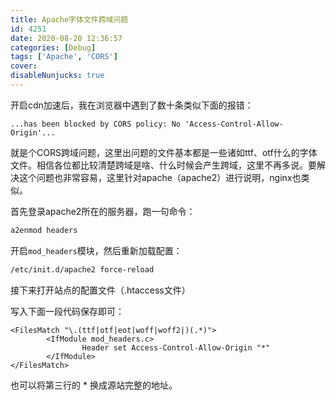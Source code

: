 ```yaml
---
title: Apache字体文件跨域问题
id: 4251
date: 2020-08-20 12:36:57
categories: [Debug]
tags: ['Apache', 'CORS']
cover: 
disableNunjucks: true
---
```


开启cdn加速后，我在浏览器中遇到了数十条类似下面的报错：


```raw
...has been blocked by CORS policy: No 'Access-Control-Allow-Origin'...
```

就是个CORS跨域问题，这里出问题的文件基本都是一些诸如ttf、otf什么的字体文件。相信各位都比较清楚跨域是啥、什么时候会产生跨域，这里不再多说。要解决这个问题也非常容易，这里针对apache（apache2）进行说明，nginx也类似。


首先登录apache2所在的服务器，跑一句命令：

```bash
a2enmod headers
```

开启`mod_headers`模块，然后重新加载配置：

```bash
/etc/init.d/apache2 force-reload
```

接下来打开站点的配置文件（.htaccess文件）


写入下面一段代码保存即可：

```apacheconf
<FilesMatch "\.(ttf|otf|eot|woff|woff2|)(.*)">
        <IfModule mod_headers.c>
                Header set Access-Control-Allow-Origin "*"
        </IfModule>
</FilesMatch>
```

也可以将第三行的 \* 换成源站完整的地址。
